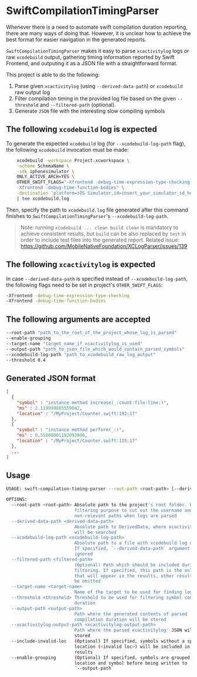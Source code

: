 # SwiftCompilationTimingParser

Whenever there is a need to automate swift compilation duration reporting, there are many ways of doing that. However, it is unclear how to achieve the best format for easier navigation in the generated reports.

`SwiftCompilationTimingParser` makes it easy to parse `xcactivitylog` logs or raw `xcodebuild` output, gathering timing information reported by Swift Frontend, and outputing it as a JSON file with a straightforward format.

This project is able to do the following:

1. Parse given `xcactivitylog` (using `--derived-data-path`) or `xcodebuild` raw output log
2. Filter compilation timing in the provided log file based on the given `--threshold` and `--filtered-path` (optional).
3. Generate `JSON` file with the interesting slow compiling symbols

## The following `xcodebuild` log is expected

To generate the expected `xcodebuild` log (for `--xcodebuild-log-path` flag), the following `xcodebuild` invocation must be made:

```bash                                         
    xcodebuild -workspace Project.xcworkspace \
    -scheme SchemaName \
    -sdk iphonesimulator \
    ONLY_ACTIVE_ARCH=YES \
    OTHER_SWIFT_FLAGS="-Xfrontend -debug-time-expression-type-checking \
    -Xfrontend -debug-time-function-bodies" \
    -destination 'platform=iOS Simulator,id=insert_your_simulator_id_here' clean build clean \
    | tee xcodebuild.log
```

Then, specify the path to `xcodebuild.log` file generated after this command finishes to `SwiftCompilationTimingParser`'s `--xcodebuild-log-path`.

> Note: running `xcodebuild ... clean build clean` is mandatory to achieve consistent results, but `build` can be also replaced by `test` in order to include test files into the generated report. Related issue: https://github.com/MobileNativeFoundation/XCLogParser/issues/139

## The following `xcactivitylog` is expected

In case `--derived-data-path` is specified instead of `--xcodebuild-log-path`, the following flags need to be set in project's `OTHER_SWIFT_FLAGS`: 

```bash
-Xfrontend -debug-time-expression-type-checking
-Xfrontend -debug-time-function-bodies
```

## The following arguments are accepted

```bash
--root-path "path_to_the_root_of_the_project_whose_log_is_parsed"
--enable-grouping
--target-name "target_name_if_xcactivitylog_is_used"
--output-path "path_to_json_file_which_would_contain_parsed_symbols"
--xcodebuild-log-path "path_to_xcodebuild_raw_log_output"
--threshold 0.4
```

## Generated JSON format

```json
[
  {
    "symbol" : "instance method increase(_:count:file:line:)",
    "ms" : 2.119999885559082,
    "location" : "/MyProject/Counter.swift:192:17"
  },
  {
    "symbol" : "instance method perform(_:)",
    "ms" : 0.55000001192092896,
    "location" : "/MyProject/Counter.swift:115:17"
  },
  ...
]
```

## Usage

```bash
USAGE: swift-compilation-timing-parser --root-path <root-path> [--derived-data-path <derived-data-path>] [--xcodebuild-log-path <xcodebuild-log-path>] [--filtered-path <filtered-path>] --target-name <target-name> --threshold <threshold> --output-path <output-path> [--xcactivitylog-output-path <xcactivitylog-output-path>] [--include-invalid-loc] [--enable-grouping]

OPTIONS:
  --root-path <root-path> Absolute path to the project's root folder. Used for
                          filtering purpose to cut out the username and other
                          non-relevant paths when logs are parsed
  --derived-data-path <derived-data-path>
                          Absolute path to DerivedData, where xcactivitylog
                          will be searched
  --xcodebuild-log-path <xcodebuild-log-path>
                          Absolute path to a file with xcodebuild log output.
                          If specified, `--derived-data-path` argument is
                          ignored
  --filtered-path <filtered-path>
                          (Optional) Path which should be included during log
                          filtering. If specified, this path is the only path
                          that will appear in the results, other results will
                          be omitted
  --target-name <target-name>
                          Name of the target to be used for finding logs
  --threshold <threshold> Threshold to be used for filtering symbol compilation
                          duration
  --output-path <output-path>
                          Path where the generated contents of parsed
                          compilation duration will be stored
  --xcactivitylog-output-path <xcactivitylog-output-path>
                          Path where the parsed xcactivitylog' JSON will be
                          stored
  --include-invalid-loc   (Optional) If specified, symbols without a specific
                          location (<invalid loc>) will be included in the
                          results
  --enable-grouping       (Optional) If specified, symbols are grouped by
                          location and symbol before being written to
                          `--output-path`
```